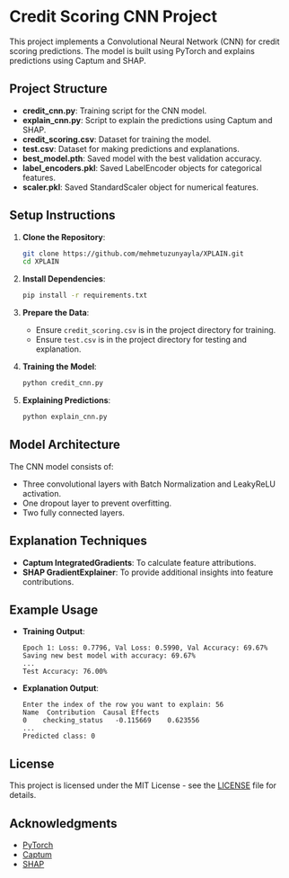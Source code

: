 # Credit Scoring CNN Project

This project implements a Convolutional Neural Network (CNN) for credit scoring predictions. The model is built using PyTorch and explains predictions using Captum and SHAP.

## Project Structure

- **credit_cnn.py**: Training script for the CNN model.
- **explain_cnn.py**: Script to explain the predictions using Captum and SHAP.
- **credit_scoring.csv**: Dataset for training the model.
- **test.csv**: Dataset for making predictions and explanations.
- **best_model.pth**: Saved model with the best validation accuracy.
- **label_encoders.pkl**: Saved LabelEncoder objects for categorical features.
- **scaler.pkl**: Saved StandardScaler object for numerical features.

## Setup Instructions

1. **Clone the Repository**:
    ```bash
    git clone https://github.com/mehmetuzunyayla/XPLAIN.git
    cd XPLAIN
    ```

2. **Install Dependencies**:
    ```bash
    pip install -r requirements.txt
    ```

3. **Prepare the Data**:
    - Ensure `credit_scoring.csv` is in the project directory for training.
    - Ensure `test.csv` is in the project directory for testing and explanation.

4. **Training the Model**:
    ```bash
    python credit_cnn.py
    ```

5. **Explaining Predictions**:
    ```bash
    python explain_cnn.py
    ```

## Model Architecture

The CNN model consists of:
- Three convolutional layers with Batch Normalization and LeakyReLU activation.
- One dropout layer to prevent overfitting.
- Two fully connected layers.

## Explanation Techniques

- **Captum IntegratedGradients**: To calculate feature attributions.
- **SHAP GradientExplainer**: To provide additional insights into feature contributions.

## Example Usage

- **Training Output**:
    ```
    Epoch 1: Loss: 0.7796, Val Loss: 0.5990, Val Accuracy: 69.67%
    Saving new best model with accuracy: 69.67%
    ...
    Test Accuracy: 76.00%
    ```

- **Explanation Output**:
    ```
    Enter the index of the row you want to explain: 56
    Name  Contribution  Causal Effects
    0    checking_status   -0.115669    0.623556
    ...
    Predicted class: 0
    ```

## License

This project is licensed under the MIT License - see the [LICENSE](LICENSE) file for details.


## Acknowledgments

- [PyTorch](https://pytorch.org/)
- [Captum](https://captum.ai/)
- [SHAP](https://github.com/slundberg/shap)

